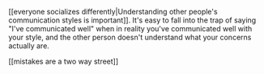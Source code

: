 [[everyone socializes differently|Understanding other people's communication styles is important]]. It's easy to fall into the trap of saying "I've communicated well" when in reality you've communicated well with your style, and the other person doesn't understand what your concerns actually are.

[[mistakes are a two way street]]

